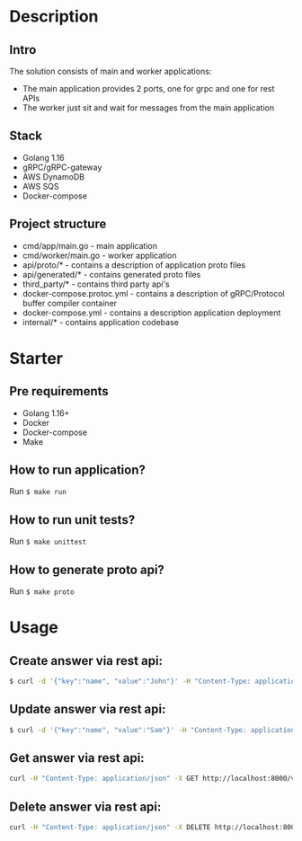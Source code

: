 # Description

## Intro
The solution consists of main and worker applications:
- The main application provides 2 ports, one for grpc and one for rest APIs
- The worker just sit and wait for messages from the main application

## Stack
- Golang 1.16
- gRPC/gRPC-gateway
- AWS DynamoDB
- AWS SQS
- Docker-compose

## Project structure
- cmd/app/main.go - main application
- cmd/worker/main.go - worker application
- api/proto/* - contains a description of application proto files
- api/generated/* - contains generated proto files
- third_party/* - contains third party api's
- docker-compose.protoc.yml - contains a description of gRPC/Protocol buffer compiler container
- docker-compose.yml - contains a description application deployment
- internal/* - contains application codebase


# Starter

## Pre requirements
- Golang 1.16+
- Docker
- Docker-compose
- Make

## How to run application?
Run  `$ make run`

## How to run unit tests?
Run  `$ make unittest`

## How to generate proto api?
Run  `$ make proto`

# Usage

## Create answer via rest api:

```sh
$ curl -d '{"key":"name", "value":"John"}' -H "Content-Type: application/json" -X POST http://localhost:8000/v1/answers
```

## Update answer via rest api:

```sh
$ curl -d '{"key":"name", "value":"Sam"}' -H "Content-Type: application/json" -X PUT http://localhost:8000/v1/answers
```

## Get answer via rest api:

```sh
curl -H "Content-Type: application/json" -X GET http://localhost:8000/v1/answers?key=name
```

## Delete answer via rest api:

```sh
curl -H "Content-Type: application/json" -X DELETE http://localhost:8000/v1/answers?key=name
```